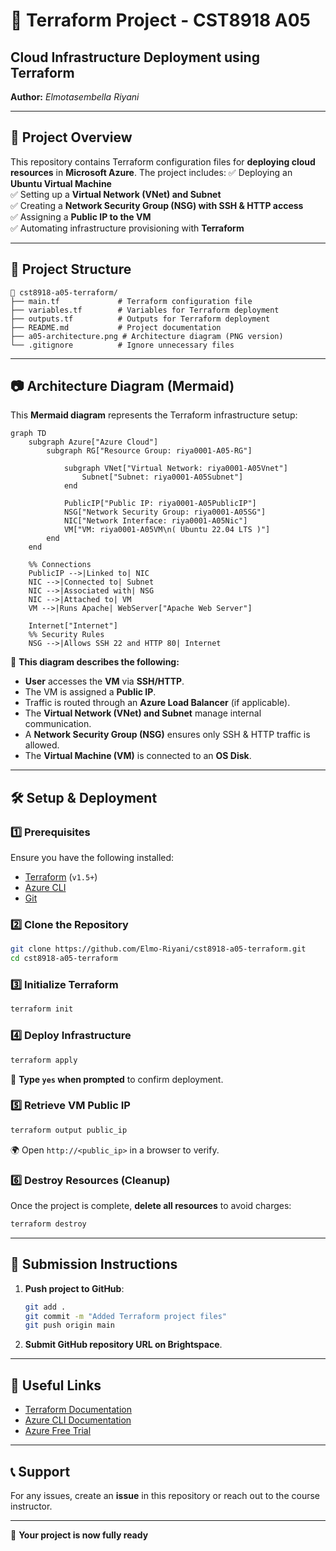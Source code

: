 # 📘 Terraform Project - CST8918 A05

## **Cloud Infrastructure Deployment using Terraform**
**Author:** *Elmotasembella Riyani*  

---

## **📌 Project Overview**
This repository contains Terraform configuration files for **deploying cloud resources** in **Microsoft Azure**. The project includes:
✅ Deploying an **Ubuntu Virtual Machine**  
✅ Setting up a **Virtual Network (VNet) and Subnet**  
✅ Creating a **Network Security Group (NSG) with SSH & HTTP access**  
✅ Assigning a **Public IP to the VM**  
✅ Automating infrastructure provisioning with **Terraform**  

---

## **📁 Project Structure**
```
📂 cst8918-a05-terraform/
├── main.tf             # Terraform configuration file
├── variables.tf        # Variables for Terraform deployment
├── outputs.tf          # Outputs for Terraform deployment
├── README.md           # Project documentation
├── a05-architecture.png # Architecture diagram (PNG version)
└── .gitignore          # Ignore unnecessary files
```

---

## **📷 Architecture Diagram (Mermaid)**
This **Mermaid diagram** represents the Terraform infrastructure setup:

```mermaid
graph TD
    subgraph Azure["Azure Cloud"]
        subgraph RG["Resource Group: riya0001-A05-RG"]
            
            subgraph VNet["Virtual Network: riya0001-A05Vnet"]
                Subnet["Subnet: riya0001-A05Subnet"]
            end
            
            PublicIP["Public IP: riya0001-A05PublicIP"]
            NSG["Network Security Group: riya0001-A05SG"]
            NIC["Network Interface: riya0001-A05Nic"]
            VM["VM: riya0001-A05VM\n( Ubuntu 22.04 LTS )"]
        end
    end

    %% Connections
    PublicIP -->|Linked to| NIC
    NIC -->|Connected to| Subnet
    NIC -->|Associated with| NSG
    NIC -->|Attached to| VM
    VM -->|Runs Apache| WebServer["Apache Web Server"]
    
    Internet["Internet"]
    %% Security Rules
    NSG -->|Allows SSH 22 and HTTP 80| Internet
```

📌 **This diagram describes the following:**  
- **User** accesses the **VM** via **SSH/HTTP**.  
- The VM is assigned a **Public IP**.  
- Traffic is routed through an **Azure Load Balancer** (if applicable).  
- The **Virtual Network (VNet) and Subnet** manage internal communication.  
- A **Network Security Group (NSG)** ensures only SSH & HTTP traffic is allowed.  
- The **Virtual Machine (VM)** is connected to an **OS Disk**.  

---

## **🛠️ Setup & Deployment**

### **1️⃣ Prerequisites**
Ensure you have the following installed:
- [Terraform](https://developer.hashicorp.com/terraform/downloads) (`v1.5+`)
- [Azure CLI](https://docs.microsoft.com/en-us/cli/azure/install-azure-cli)
- [Git](https://git-scm.com/downloads)

### **2️⃣ Clone the Repository**
```bash
git clone https://github.com/Elmo-Riyani/cst8918-a05-terraform.git
cd cst8918-a05-terraform
```

### **3️⃣ Initialize Terraform**
```bash
terraform init
```

### **4️⃣ Deploy Infrastructure**
```bash
terraform apply
```
📌 **Type `yes` when prompted** to confirm deployment.

### **5️⃣ Retrieve VM Public IP**
```bash
terraform output public_ip
```
🌍 Open `http://<public_ip>` in a browser to verify.

### **6️⃣ Destroy Resources (Cleanup)**
Once the project is complete, **delete all resources** to avoid charges:
```bash
terraform destroy
```

---

## **🚀 Submission Instructions**

1. **Push project to GitHub**:
   ```bash
   git add .
   git commit -m "Added Terraform project files"
   git push origin main
   ```
2. **Submit GitHub repository URL on Brightspace**.

---

## **🔗 Useful Links**
- [Terraform Documentation](https://developer.hashicorp.com/terraform/docs)
- [Azure CLI Documentation](https://docs.microsoft.com/en-us/cli/azure/)
- [Azure Free Trial](https://azure.microsoft.com/en-us/free/)

---

## **📞 Support**
For any issues, create an **issue** in this repository or reach out to the course instructor.

---

🚀 **Your project is now fully ready**  

